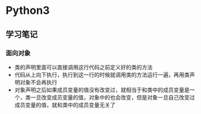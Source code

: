 # Python3

## 学习笔记

### 面向对象

- 类的声明里面可以直接调用这行代码之前定义好的类的方法
- 代码从上向下执行，执行到这一行的时候就调用类的方法运行一遍，再用类声明对象不会再执行
- 对象声明之后如果成员变量的值没有改变过，就相当于和类中的成员变量是一个，类一旦改变成员变量的值，对象中的也会改变，但是对象一旦自己改变过成员变量的值，就和类中的成员变量无关了
